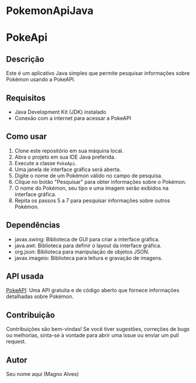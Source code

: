 # PokemonApiJava
# PokeApi

## Descrição
Este é um aplicativo Java simples que permite pesquisar informações sobre Pokémon usando a PokeAPI.

## Requisitos
- Java Development Kit (JDK) instalado
- Conexão com a internet para acessar a PokeAPI

## Como usar
1. Clone este repositório em sua máquina local.
2. Abra o projeto em sua IDE Java preferida.
3. Execute a classe `PokeApi`.
4. Uma janela de interface gráfica será aberta.
5. Digite o nome de um Pokémon válido no campo de pesquisa.
6. Clique no botão "Pesquisar" para obter informações sobre o Pokémon.
7. O nome do Pokémon, seu tipo e uma imagem serão exibidos na interface gráfica.
8. Repita os passos 5 a 7 para pesquisar informações sobre outros Pokémon.

## Dependências
- javax.swing: Biblioteca de GUI para criar a interface gráfica.
- java.awt: Biblioteca para definir o layout da interface gráfica.
- org.json: Biblioteca para manipulação de objetos JSON.
- javax.imageio: Biblioteca para leitura e gravação de imagens.

## API usada
[PokeAPI](https://pokeapi.co/): Uma API gratuita e de código aberto que fornece informações detalhadas sobre Pokémon.

## Contribuição
Contribuições são bem-vindas! Se você tiver sugestões, correções de bugs ou melhorias, sinta-se à vontade para abrir uma issue ou enviar um pull request.

## Autor
Seu nome aqui (Magno Alves)

